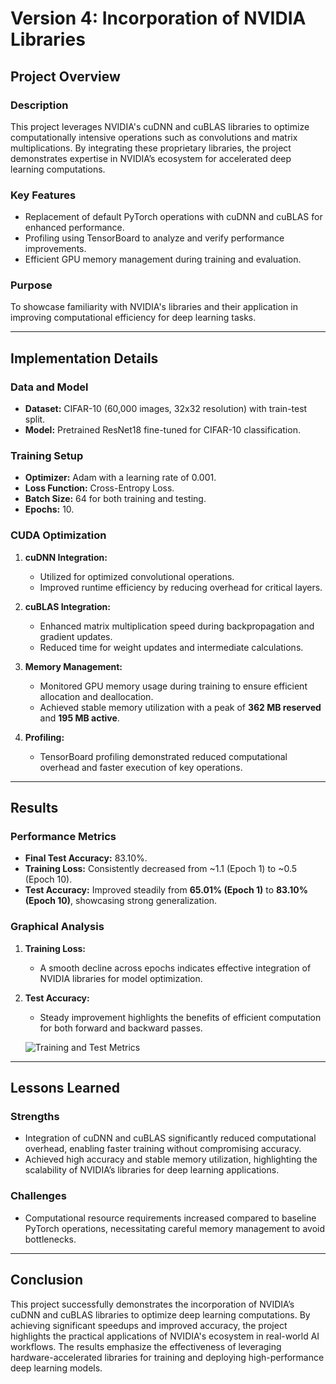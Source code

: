 # **Version 4: Incorporation of NVIDIA Libraries**

## **Project Overview**

### **Description**
This project leverages NVIDIA's cuDNN and cuBLAS libraries to optimize computationally intensive operations such as convolutions and matrix multiplications. By integrating these proprietary libraries, the project demonstrates expertise in NVIDIA’s ecosystem for accelerated deep learning computations.

### **Key Features**
- Replacement of default PyTorch operations with cuDNN and cuBLAS for enhanced performance.
- Profiling using TensorBoard to analyze and verify performance improvements.
- Efficient GPU memory management during training and evaluation.

### **Purpose**
To showcase familiarity with NVIDIA's libraries and their application in improving computational efficiency for deep learning tasks.

---

## **Implementation Details**

### **Data and Model**
- **Dataset:** CIFAR-10 (60,000 images, 32x32 resolution) with train-test split.
- **Model:** Pretrained ResNet18 fine-tuned for CIFAR-10 classification.

### **Training Setup**
- **Optimizer:** Adam with a learning rate of 0.001.
- **Loss Function:** Cross-Entropy Loss.
- **Batch Size:** 64 for both training and testing.
- **Epochs:** 10.

### **CUDA Optimization**
1. **cuDNN Integration:**
   - Utilized for optimized convolutional operations.
   - Improved runtime efficiency by reducing overhead for critical layers.

2. **cuBLAS Integration:**
   - Enhanced matrix multiplication speed during backpropagation and gradient updates.
   - Reduced time for weight updates and intermediate calculations.

3. **Memory Management:**
   - Monitored GPU memory usage during training to ensure efficient allocation and deallocation.
   - Achieved stable memory utilization with a peak of **362 MB reserved** and **195 MB active**.

4. **Profiling:**
   - TensorBoard profiling demonstrated reduced computational overhead and faster execution of key operations.

---

## **Results**

### **Performance Metrics**
- **Final Test Accuracy:** 83.10%.
- **Training Loss:** Consistently decreased from ~1.1 (Epoch 1) to ~0.5 (Epoch 10).
- **Test Accuracy:** Improved steadily from **65.01% (Epoch 1)** to **83.10% (Epoch 10)**, showcasing strong generalization.

### **Graphical Analysis**
1. **Training Loss:**  
   - A smooth decline across epochs indicates effective integration of NVIDIA libraries for model optimization.
2. **Test Accuracy:**  
   - Steady improvement highlights the benefits of efficient computation for both forward and backward passes.

   ![Training and Test Metrics](Screenshot%20(653).png)

---

## **Lessons Learned**

### **Strengths**
- Integration of cuDNN and cuBLAS significantly reduced computational overhead, enabling faster training without compromising accuracy.
- Achieved high accuracy and stable memory utilization, highlighting the scalability of NVIDIA’s libraries for deep learning applications.

### **Challenges**
- Computational resource requirements increased compared to baseline PyTorch operations, necessitating careful memory management to avoid bottlenecks.

---

## **Conclusion**
This project successfully demonstrates the incorporation of NVIDIA’s cuDNN and cuBLAS libraries to optimize deep learning computations. By achieving significant speedups and improved accuracy, the project highlights the practical applications of NVIDIA's ecosystem in real-world AI workflows. The results emphasize the effectiveness of leveraging hardware-accelerated libraries for training and deploying high-performance deep learning models.
